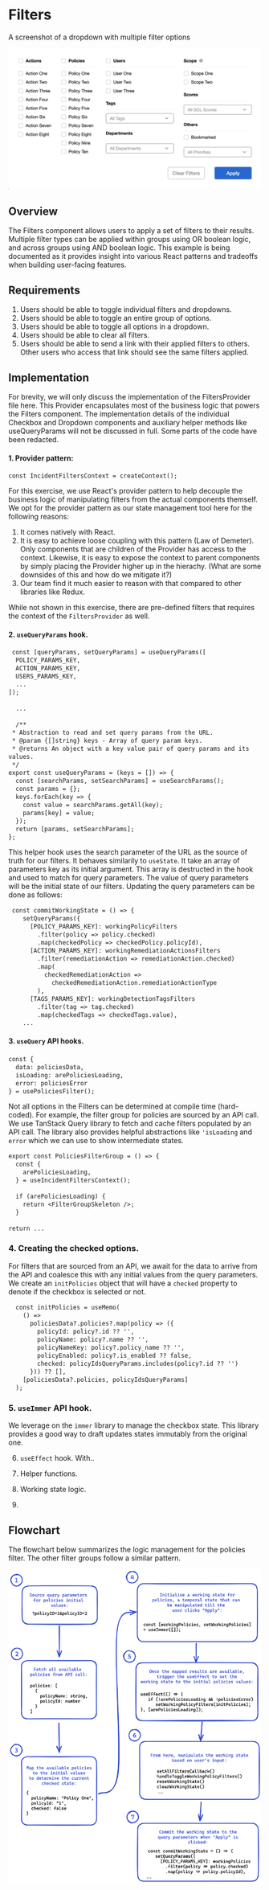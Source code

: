 # Filters
A screenshot of a dropdown with multiple filter options

![A screenshot of a popover with multiple filter options](filters.png)


## Overview
The Filters component allows users to apply a set of filters to their results. Multiple filter types can be applied within groups using OR boolean logic, and across groups using AND boolean logic. This example is being documented as it provides insight into various React patterns and tradeoffs when building user-facing features.

## Requirements
1. Users should be able to toggle individual filters and dropdowns.
2. Users should be able to toggle an entire group of options.
3. Users should be able to toggle all options in a dropdown.
4. Users should be able to clear all filters.
5. Users should be able to send a link with their applied filters to others. Other users who access that link should see the same filters applied.

## Implementation
For brevity, we will only discuss the implementation of the FiltersProvider file here. This Provider encapsulates most of the business logic that powers the Filters component. The implementation details of the individual Checkbox and Dropdown components and auxiliary helper methods like useQueryParams will not be discussed in full. Some parts of the code have been redacted.


#### 1. Provider pattern:
```
const IncidentFiltersContext = createContext();
```
For this exercise, we use React's provider pattern to help decouple the business logic of manipulating filters from the actual components themself.
We opt for the provider pattern as our state management tool here for the following reasons:
1. It comes natively with React.
2. It is easy to achieve loose coupling with this pattern (Law of Demeter). Only components that are children of the Provider has access to the context. Likewise, it is easy to expose the context to parent components by simply placing the Provider higher up in the hierachy. (What are some downsides of this and how do we mitigate it?)
3. Our team find it much easier to reason with that compared to other libraries like Redux.

While not shown in this exercise, there are pre-defined filters that requires the context of the `FiltersProvider` as well.


#### 2. `useQueryParams` hook.
```
 const [queryParams, setQueryParams] = useQueryParams([
  POLICY_PARAMS_KEY,
  ACTION_PARAMS_KEY,
  USERS_PARAMS_KEY,
  ...
]);

  ...
  
  /**
 * Abstraction to read and set query params from the URL.
 * @param {[]string} keys - Array of query param keys.
 * @returns An object with a key value pair of query params and its values.
 */
export const useQueryParams = (keys = []) => {
  const [searchParams, setSearchParams] = useSearchParams();
  const params = {};
  keys.forEach(key => {
    const value = searchParams.getAll(key);
    params[key] = value;
  });
  return [params, setSearchParams];
};
```
This helper hook uses the search parameter of the URL as the source of truth for our filters. It behaves similarily to `useState`. It take an array of parameters key as its initial argument. This array is destructed in the hook and used to match for query parameters. The value of query parameters will be the initial state of our filters. Updating the query parameters can be done as follows:

```
 const commitWorkingState = () => {
    setQueryParams({
      [POLICY_PARAMS_KEY]: workingPolicyFilters
        .filter(policy => policy.checked)
        .map(checkedPolicy => checkedPolicy.policyId),
      [ACTION_PARAMS_KEY]: workingRemediationActionsFilters
        .filter(remediationAction => remediationAction.checked)
        .map(
          checkedRemediationAction =>
            checkedRemediationAction.remediationActionType
        ),
      [TAGS_PARAMS_KEY]: workingDetectionTagsFilters
        .filter(tag => tag.checked)
        .map(checkedTags => checkedTags.value),
    ...
```

#### 3. `useQuery` API hooks.
```
const {
  data: policiesData,
  isLoading: arePoliciesLoading,
  error: policiesError
} = usePoliciesFilter();
```
Not all options in the Filters can be determined at compile time (hard-coded). For example, the filter group for policies are sourced by an API call. We use TanStack Query library to fetch and cache filters populated by an API call. The library also provides helpful abstractions like `'isLoading` and `error` which we can use to show intermediate states.
```
export const PoliciesFilterGroup = () => {
  const {
    arePoliciesLoading,
  } = useIncidentFiltersContext();

  if (arePoliciesLoading) {
    return <FilterGroupSkeleton />;
  }
  
return ...
```

### 4. Creating the checked options.
For filters that are sourced from an API, we await for the data to arrive from the API and coalesce this with any initial values from the query parameters. We create an `initPolicies` object that will have a `checked` property to denote if the checkbox is selected or not.
```
  const initPolicies = useMemo(
    () =>
      policiesData?.policies?.map(policy => ({
        policyId: policy?.id ?? '',
        policyName: policy?.name ?? '',
        policyNameKey: policy?.policy_name ?? '',
        policyEnabled: policy?.is_enabled ?? false,
        checked: policyIdsQueryParams.includes(policy?.id ?? '')
      })) ?? [],
    [policiesData?.policies, policyIdsQueryParams]
  );
```

### 5. `useImmer` API hook.
We leverage on the `immer` library to manage the checkbox state. This library provides a good way to draft updates states immutably from the original one.

6. `useEffect` hook.
With..

7. Helper functions.


8. Working state logic.
9. 

## Flowchart

The flowchart below summarizes the logic management for the policies filter. The other filter groups follow a similar pattern.

![A flowchart of the state management of filters](flowchart.png)
